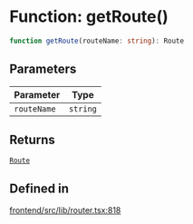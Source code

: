 # Function: getRoute()

```ts
function getRoute(routeName: string): Route
```

## Parameters

| Parameter | Type |
| ------ | ------ |
| `routeName` | `string` |

## Returns

[`Route`](../interfaces/Route.md)

## Defined in

[frontend/src/lib/router.tsx:818](https://github.com/headlamp-k8s/headlamp/blob/2481a1c9f2b4a69a9320466e7a455215b14b97b0/frontend/src/lib/router.tsx#L818)
